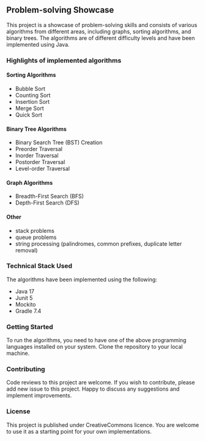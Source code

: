 ## Problem-solving Showcase

This project is a showcase of problem-solving skills and consists of various algorithms from different areas, including
graphs, sorting algorithms, and binary trees. The algorithms are of different difficulty levels and have been
implemented using Java.

### Highlights of implemented algorithms

#### Sorting Algorithms

- Bubble Sort
- Counting Sort
- Insertion Sort
- Merge Sort
- Quick Sort

#### Binary Tree Algorithms

- Binary Search Tree (BST) Creation
- Preorder Traversal
- Inorder Traversal
- Postorder Traversal
- Level-order Traversal

#### Graph Algorithms

- Breadth-First Search (BFS)
- Depth-First Search (DFS)


#### Other

- stack problems
- queue problems
- string processing (palindromes, common prefixes, duplicate letter removal)

### Technical Stack Used

The algorithms have been implemented using the following:

- Java 17
- Junit 5
- Mockito
- Gradle 7.4

### Getting Started

To run the algorithms, you need to have one of the above programming languages installed on your system. Clone the
repository to your local machine.

### Contributing

Code reviews to this project are welcome. If you wish to contribute, please add new issue to this project. Happy to
discuss any suggestions and implement improvements.

### License

This project is published under CreativeCommons licence. You are welcome to use it as a starting point
for your own implementations. 